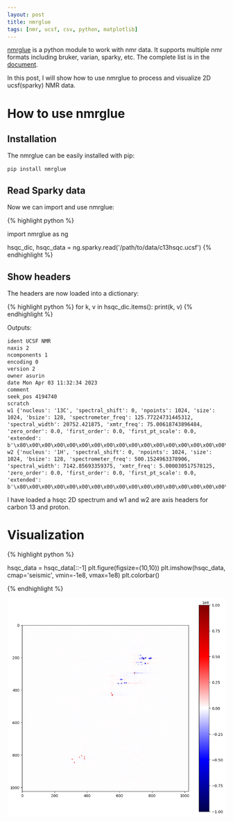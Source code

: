 ```yaml
---
layout: post
title: nmrglue
tags: [nmr, ucsf, csv, python, matplotlib]
---
```


[nmrglue](https://github.com/jjhelmus/nmrglue) is a python module to work with nmr data. It supports multiple nmr formats including bruker, varian, sparky, etc. The complete list is in the [document](https://nmrglue.readthedocs.io/en/latest/tutorial.html).

In this post, I will show how to use nmrglue to process and visualize 2D ucsf(sparky) NMR data. <!--break-->


# How to use nmrglue

## Installation
The nmrglue can be easily installed with pip:

```
pip install nmrglue
```

## Read Sparky data
Now we can import and use nmrglue:

{% highlight python %}

import nmrglue as ng

hsqc_dic, hsqc_data = ng.sparky.read('/path/to/data/c13hsqc.ucsf')
{% endhighlight %}

## Show headers
The headers are now loaded into a dictionary:

{% highlight python %}
for k, v in hsqc_dic.items():
  print(k, v)
{% endhighlight %}

Outputs:


```
ident UCSF NMR
naxis 2
ncomponents 1
encoding 0
version 2
owner asurin
date Mon Apr 03 11:32:34 2023
comment 
seek_pos 4194740
scratch 
w1 {'nucleus': '13C', 'spectral_shift': 0, 'npoints': 1024, 'size': 1024, 'bsize': 128, 'spectrometer_freq': 125.77224731445312, 'spectral_width': 20752.421875, 'xmtr_freq': 75.00618743896484, 'zero_order': 0.0, 'first_order': 0.0, 'first_pt_scale': 0.0, 'extended': b'\x80\x00\x00\x00\x00\x00\x00\x00\x00\x00\x00\x00\x00\x00\x00\x00\x00\x00\x00\x00\x00\x00\x00\x00\x00\x00\x00\x00\x00\x00\x00\x00\x00\x00\x00\x00\x00\x00\x00\x00\x00\x00\x00\x00\x00\x00\x00\x00\x00\x00\x00\x00\x00\x00\x00\x00\x00\x00\x00\x00\x00\x00\x00\x00\x00\x00\x00\x00\x00\x00\x00\x00\x00\x00\x00\x00\x00\x00\x00\x00\x00\x00\x00\x00'}
w2 {'nucleus': '1H', 'spectral_shift': 0, 'npoints': 1024, 'size': 1024, 'bsize': 128, 'spectrometer_freq': 500.1524963378906, 'spectral_width': 7142.85693359375, 'xmtr_freq': 5.000030517578125, 'zero_order': 0.0, 'first_order': 0.0, 'first_pt_scale': 0.0, 'extended': b'\x80\x00\x00\x00\x00\x00\x00\x00\x00\x00\x00\x00\x00\x00\x00\x00\x00\x00\x00\x00\x00\x00\x00\x00\x00\x00\x00\x00\x00\x00\x00\x00\x00\x00\x00\x00\x00\x00\x00\x00\x00\x00\x00\x00\x00\x00\x00\x00\x00\x00\x00\x00\x00\x00\x00\x00\x00\x00\x00\x00\x00\x00\x00\x00\x00\x00\x00\x00\x00\x00\x00\x00\x00\x00\x00\x00\x00\x00\x00\x00\x00\x00\x00\x00'}
```
I have loaded a hsqc 2D spectrum and w1 and w2 are axis headers for carbon 13 and proton. 

# Visualization

{% highlight python %}

hsqc_data = hsqc_data[::-1]
plt.figure(figsize=(10,10))
plt.imshow(hsqc_data, cmap='seismic', vmin=-1e8, vmax=1e8)
plt.colorbar()

{% endhighlight %}

![hsqc](/images/nmr/hsqc_nmrglue.png)